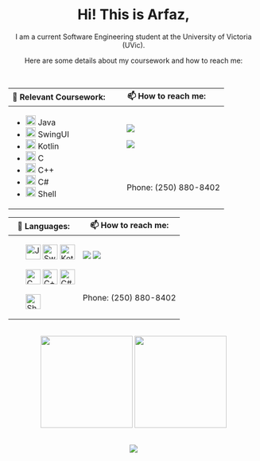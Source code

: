 <div align="center">
  <h1> Hi! This is Arfaz,</h1>
  <p>I am a current Software Engineering student at the University of Victoria (UVic).</p>
  <p>Here are some details about my coursework and how to reach me:</p>
</div>
<br>
  </table>
</div>
 
 
 <table>
    <thead>
        <tr>
            <th colspan = 1>🌱 Relevant Coursework:</th>
            <th colspan = 1>📫 How to reach me:</th>
        </tr>
    </thead>
    <tbody>
        <tr>
            <td rowspan=5>
                <ul>
                    <li><img src="https://cdn.jsdelivr.net/gh/devicons/devicon/icons/java/java-original.svg" alt="Java" width="20" height="20"> Java</li>
                    <li><img src="https://cdn.jsdelivr.net/gh/devicons/devicon/icons/java/java-original.svg" alt="Swing" width="20" height="20"> SwingUI</li>
                    <li><img src="https://cdn.jsdelivr.net/gh/devicons/devicon/icons/kotlin/kotlin-original.svg" alt="Kotlin" width="20" height="20"> Kotlin</li>
                    <li><img src="https://cdn.jsdelivr.net/gh/devicons/devicon/icons/c/c-original.svg" alt="C" width="20" height="20"> C</li>
                    <li><img src="https://cdn.jsdelivr.net/gh/devicons/devicon/icons/cplusplus/cplusplus-original.svg" alt="C++" width="20" height="20"> C++</li>
                    <li><img src="https://cdn.jsdelivr.net/gh/devicons/devicon/icons/csharp/csharp-original.svg" alt="C#" width="20" height="20"> C#</li>
                    <li><img src="https://cdn.jsdelivr.net/gh/devicons/devicon/icons/bash/bash-original.svg" alt="Shell" width="20" height="20"> Shell</li>
                </ul>
            </td>
            <td colspan=3>
              <ul><a href="https://www.linkedin.com/in/arfazhxss/"><img src="https://img.shields.io/badge/linkedin-%230077B5.svg?style=for-the-badge&logo=linkedin"></a></ul>
              <ul><a href="mailto:arfazhussain@uvic.ca"><img src="https://img.shields.io/badge/email-%23D14836.svg?style=for-the-badge&logo=gmail&logoColor=white"></a></ul>
            </td>
        </tr>
        <tr>
            <td colspan=2>
               <ul>Phone: (250) 880-8402</ul>
            </td>
        </tr>
    </tbody>
</table>

<table>
    <thead>
        <tr>
            <th colspan="1">🌱 Languages:</th>
            <th colspan="1">📫 How to reach me:</th>
        </tr>
    </thead>
    <tbody>
        <tr>
            <td rowspan =5>
                <ul><img src="https://cdn.jsdelivr.net/gh/devicons/devicon/icons/java/java-original.svg" alt="Java" width="30" height="30">
                <img src="https://cdn.jsdelivr.net/gh/devicons/devicon/icons/java/java-original.svg" alt="Swing" width="30" height="30">
                <img src="https://cdn.jsdelivr.net/gh/devicons/devicon/icons/kotlin/kotlin-original.svg" alt="Kotlin" width="30" height="30"></ul>
                <ul><img src="https://cdn.jsdelivr.net/gh/devicons/devicon/icons/c/c-original.svg" alt="C" width="30" height="30">
                <img src="https://cdn.jsdelivr.net/gh/devicons/devicon/icons/cplusplus/cplusplus-original.svg" alt="C++" width="30" height="30">
                <img src="https://cdn.jsdelivr.net/gh/devicons/devicon/icons/csharp/csharp-original.svg" alt="C#" width="30" height="30"></ul>
                <ul><img src="https://cdn.jsdelivr.net/gh/devicons/devicon/icons/bash/bash-original.svg" alt="Shell" width="30" height="30"></ul>
            </td>
            <td>
                <a href="https://www.linkedin.com/in/arfazhxss/"><img src="https://img.shields.io/badge/linkedin-%230077B5.svg?style=for-the-badge&logo=linkedin"></a>
                <a href="mailto:arfazhussain@uvic.ca"><img src="https://img.shields.io/badge/email-%23D14836.svg?style=for-the-badge&logo=gmail&logoColor=white"></a>
            </td>
        </tr>
        <tr>
            <td colspan="2">
                Phone: (250) 880-8402
            </td>
        </tr>
    </tbody>
</table>



<br>
<div align="center">
  <img src="https://github-readme-stats.vercel.app/api/top-langs?username=arfazhxss&layout=compact&theme=algolia&show_icons=true" height = "185"/> </img>
  <img src="https://github-readme-stats.vercel.app/api?username=arfazhxss&theme=algolia&show_icons=true" height = "185"/>
</div>
<br>
<p align="center">
  <a href="https://www.arfazhxss.com"><img src="https://img.shields.io/badge/website-%231a73e8.svg?style=for-the-badge&logo=google-chrome&logoColor=white"></a>
  

</p>




<!---
arfazhuss/arfazhuss is a ✨ special ✨ repository because its `README.md` (this file) appears on your GitHub profile.
You can click the Preview link to take a look at your changes.
--->
